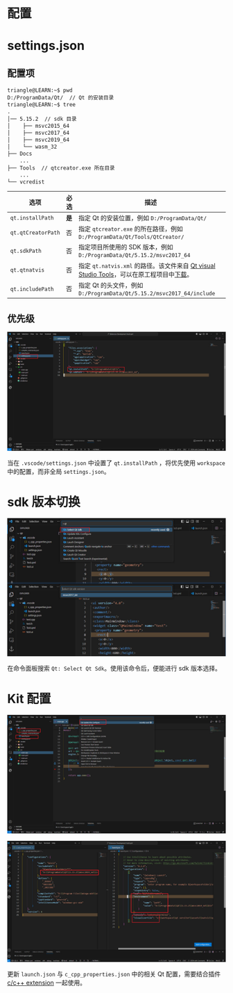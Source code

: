 # 配置

# settings.json

## 配置项

```term
triangle@LEARN:~$ pwd
D:/ProgramData/Qt/  // Qt 的安装目录
triangle@LEARN:~$ tree
.
│── 5.15.2  // sdk 目录
│    ├── msvc2015_64
│    ├── msvc2017_64
│    ├── msvc2019_64
│    └── wasm_32
├── Docs
    ...
├── Tools  // qtcreator.exe 所在目录
    ...
└── vcredist
```

| 选项               | 必选   | 描述                                                                                                                                                                                              |
| ------------------ | ------ | ------------------------------------------------------------------------------------------------------------------------------------------------------------------------------------------------- |
| `qt.installPath`   | **是** | 指定 Qt 的安装位置，例如 `D:/ProgramData/Qt/`                                                                                                                                                     |
| `qt.qtCreatorPath` | 否     | 指定 `qtcreator.exe` 的所在路径，例如 `D:/ProgramData/Qt/Tools/QtCreator/`                                                                                                                        |
| `qt.sdkPath`       | 否     | 指定项目所使用的 SDK 版本，例如 `D:/ProgramData/Qt/5.15.2/msvc2017_64`                                                                                                                            |
| `qt.qtnatvis`      | 否     | 指定 `qt.natvis.xml` 的路径。该文件来自 [Qt visual Studio Tools](https://github.com/qt-labs/vstools)，可以在原工程项目中[下载](https://github.com/qt-labs/vstools/blob/dev/QtMSBuild/QtMsBuild)。 |
| `qt.includePath`   | 否     | 指定 Qt 的头文件，例如 `D:/ProgramData/Qt/5.15.2/msvc2017_64/include`                                                                                                                             |

## 优先级


![alt](../image/workspace_settings.jpg)

当在 `.vscode/settings.json` 中设置了 `qt.installPath` ，将优先使用 `workspace` 中的配置，而非全局 `settings.json`。

# sdk 版本切换

![alt](../image/sdk.jpg)

在命令面板搜索 `Qt: Select Qt Sdk`。使用该命令后，便能进行 sdk 版本选择。

# Kit 配置


![alt](../image/kits.jpg)

![alt](../image/kit_config.jpg)


更新 `launch.json` 与 `c_cpp_properties.json` 中的相关 Qt 配置，需要结合插件 [c/c++ extension](https://marketplace.visualstudio.com/items?itemName=ms-vscode.cpptools) 一起使用。




